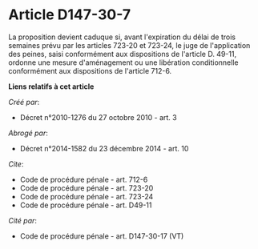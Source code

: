 # Article D147-30-7

La proposition devient caduque si, avant l'expiration du délai de trois semaines prévu par les articles 723-20 et 723-24, le
juge de l'application des peines, saisi conformément aux dispositions de l'article D. 49-11, ordonne une mesure d'aménagement
ou une libération conditionnelle conformément aux dispositions de l'article 712-6.

**Liens relatifs à cet article**

_Créé par_:

  - Décret n°2010-1276 du 27 octobre 2010 - art. 3

_Abrogé par_:

  - Décret n°2014-1582 du 23 décembre 2014 - art. 10

_Cite_:

  - Code de procédure pénale - art. 712-6
  - Code de procédure pénale - art. 723-20
  - Code de procédure pénale - art. 723-24
  - Code de procédure pénale - art. D49-11

_Cité par_:

  - Code de procédure pénale - art. D147-30-17 (VT)
